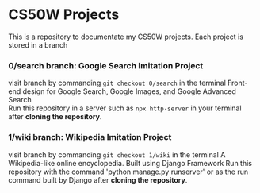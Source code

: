 # CS50W Projects
This is a repository to documentate my CS50W projects. Each project is stored in a branch

### 0/search branch: Google Search Imitation Project
visit branch by commanding `git checkout 0/search` in the terminal
Front-end design for Google Search, Google Images, and Google Advanced Search <br>
Run this repository in a server such as `npx http-server` in your terminal after **cloning the repository**.

### 1/wiki branch: Wikipedia Imitation Project
visit branch by commanding `git checkout 1/wiki` in the terminal
A Wikipedia-like online encyclopedia. Built using Django Framework
Run this repository with the command 'python manage.py runserver' or as the run command built by Django after **cloning the repository**.
